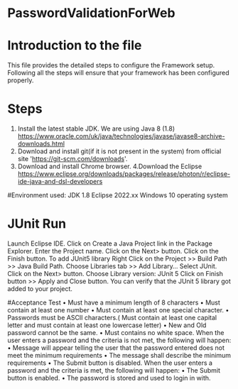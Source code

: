 # PasswordValidationForWeb

# Introduction to the file
This file provides the detailed steps to configure the Framework setup. Following all the steps will ensure that your framework has been configured properly.

# Steps 

1. Install the latest stable JDK. We are using Java 8 (1.8) https://www.oracle.com/uk/java/technologies/javase/javase8-archive-downloads.html
2. Download and install git(if it is not present in the system) from official site 'https://git-scm.com/downloads'.
3. Download and install Chrome browser.
4.Download the Eclipse https://www.eclipse.org/downloads/packages/release/photon/r/eclipse-ide-java-and-dsl-developers

#Environment used:
JDK 1.8
Eclipse 2022.xx
Windows 10 operating system


# JUnit Run 
Launch Eclipse IDE.
Click on Create a Java Project link in the Package Explorer.
Enter the Project name.
Click on the Next> button.
Click on the Finish button.
To add JUnit5 library
Right Click on the Project >> Build Path >> Java Build Path.
Choose Libraries tab >> Add Library…
Select JUnit.
Click on the Next> button.
Choose Library version: JUnit 5
Click on Finish button >> Apply and Close button.
You can verify that the JUnit 5 library got added to your project.


#Acceptance Test
•	Must have a minimum length of 8 characters
•	Must contain at least one number
•	Must contain at least one special character.
•	Passwords must be ASCII characters.( Must contain at least one capital letter and must contain at least one lowercase letter)
•	New and Old password cannot be the same.
•	Must contains no white space.
When the user enters a password and the criteria is not met, the following will happen:
•	Message will appear telling the user that the password entered does not meet the minimum requirements 
•	The message shall describe the minimum requirements
•	The Submit button is disabled.
When the user enters a password and the criteria is met, the following will happen:
•	The Submit button is enabled.
•	The password is stored and used to login in with.
